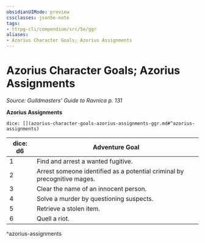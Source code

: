 ```yaml
---
obsidianUIMode: preview
cssclasses: json5e-note
tags:
- ttrpg-cli/compendium/src/5e/ggr
aliases:
- Azorius Character Goals; Azorius Assignments
---
```

# Azorius Character Goals; Azorius Assignments
*Source: Guildmasters' Guide to Ravnica p. 131* 

**Azorius Assignments**

`dice: [](azorius-character-goals-azorius-assignments-ggr.md#^azorius-assignments)`

| dice: d6 | Adventure Goal |
|----------|----------------|
| 1 | Find and arrest a wanted fugitive. |
| 2 | Arrest someone identified as a potential criminal by precognitive mages. |
| 3 | Clear the name of an innocent person. |
| 4 | Solve a murder by questioning suspects. |
| 5 | Retrieve a stolen item. |
| 6 | Quell a riot. |
^azorius-assignments